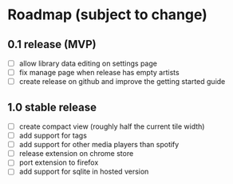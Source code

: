 # Roadmap (subject to change)

## 0.1 release (MVP)

- [ ] allow library data editing on settings page
- [ ] fix manage page when release has empty artists
- [ ] create release on github and improve the getting started guide

## 1.0 stable release

- [ ] create compact view (roughly half the current tile width)
- [ ] add support for tags
- [ ] add support for other media players than spotify
- [ ] release extension on chrome store
- [ ] port extension to firefox
- [ ] add support for sqlite in hosted version

